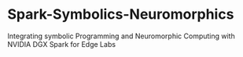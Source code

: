 # Spark-Symbolics-Neuromorphics
Integrating symbolic Programming and Neuromorphic Computing with NVIDIA DGX Spark for Edge Labs
